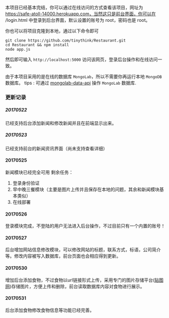 本项目已经基本完结，你可以通过在线访问的方式查看该项目，网址为 https://safe-atoll-14000.herokuapp.com，当然这只是前台界面，你可以在 /login.html 中登录到后台界面，默认设置的账号为 root，密码也是 root。

你也可以将项目克隆到本地，通过以下命令即可
	
	git clone https://github.com/tinythink/Restaurant.git
	cd Restaurant && npm install
	node app.js

然后即可输入 `http://localhost:5000` 访问该网页，登录后台操作和在线访问一致。

由于本项目采用的是在线的数据库 `MongoLab`，所以不需要你再运行本地 `MongoDB` 数据库。
tips : 可通过 [mongolab-data-api](https://www.npmjs.com/package/mongolab-data-api) 操作 `MongoLab` 数据库.

### 更新记录

##### 20170522
已经支持后台添加新闻和修改新闻并且在前端显示出来。

##### 20170523
已经支持前台的新闻资讯界面（尚未支持查看详细）

#### 20170525 
新闻模块已经完全可用
剩余任务：
1. 登录身份验证
2. 早中晚三餐模块（主要是图片上传并且保存在本地的问题，其余和新闻模块基本类似）
3. 在线部署

#### 20170526

登录模块完成，不登陆的用户无法进入后台操作，不过目前只有一个内置的账号！

#### 20170527

后台增加网站信息修改模块，可以修改网站的标题，联系方式，标语，公司简介等。修改内容被写入数据库，前台页面也会相应得到更新。

#### 20170530

增加后台添加食物，不过食物以url链接形式上传，采用专门的图片存储平台([贴图网](http://www.tietuku.com/))存储图片，方便上传和删除，前台读取数据库内容对食物进行展示。

#### 20170531

后台添加食物修改食物信息等功能已经完善。
